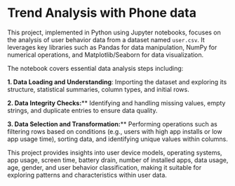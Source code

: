 # Trend Analysis with Phone data
This project, implemented in Python using Jupyter notebooks, focuses on the analysis of user behavior data from a dataset named `user.csv`. It leverages key libraries such as Pandas for data manipulation, NumPy for numerical operations, and Matplotlib/Seaborn for data visualization.


The notebook covers essential data analysis steps including:

**1. Data Loading and Understanding**: Importing the dataset and exploring its structure, statistical summaries, column types, and initial rows.

**2. Data Integrity Checks:**** Identifying and handling missing values, empty strings, and duplicate entries to ensure data quality.

**3. Data Selection and Transformation:**** Performing operations such as filtering rows based on conditions (e.g., users with high app installs or low app usage time), sorting data, and identifying unique values within columns.


This project provides insights into user device models, operating systems, app usage, screen time, battery drain, number of installed apps, data usage, age, gender, and user behavior classification, making it suitable for exploring patterns and characteristics within user data.
